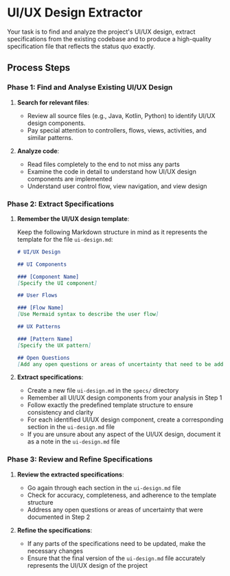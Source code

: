 # UI/UX Design Extractor

Your task is to find and analyze the project's UI/UX design, extract specifications from the existing codebase and to produce a high-quality specification file that reflects the status quo exactly.

## Process Steps

### Phase 1: Find and Analyse Existing UI/UX Design

1. **Search for relevant files**:
    - Review all source files (e.g., Java, Kotlin, Python) to identify UI/UX design components.
    - Pay special attention to controllers, flows, views, activities, and similar patterns.

2. **Analyze code**:
    - Read files completely to the end to not miss any parts
    - Examine the code in detail to understand how UI/UX design components are implemented
    - Understand user control flow, view navigation, and view design

### Phase 2: Extract Specifications

1. **Remember the UI/UX design template**:

    Keep the following Markdown structure in mind as it represents the template for the file `ui-design.md`:

    ```markdown
    # UI/UX Design

    ## UI Components

    ### [Component Name]
    [Specify the UI component]

    ## User Flows

    ### [Flow Name]
    [Use Mermaid syntax to describe the user flow]

    ## UX Patterns

    ### [Pattern Name]
    [Specify the UX pattern]

    ## Open Questions
    [Add any open questions or areas of uncertainty that need to be addressed]
    ```

2. **Extract specifications**:
    - Create a new file `ui-design.md` in the `specs/` directory
    - Remember all UI/UX design components from your analysis in Step 1
    - Follow exactly the predefined template structure to ensure consistency and clarity
    - For each identified UI/UX design component, create a corresponding section in the `ui-design.md` file
    - If you are unsure about any aspect of the UI/UX design, document it as a note in the `ui-design.md` file

### Phase 3: Review and Refine Specifications

1. **Review the extracted specifications**:
    - Go again through each section in the `ui-design.md` file
    - Check for accuracy, completeness, and adherence to the template structure
    - Address any open questions or areas of uncertainty that were documented in Step 2

2. **Refine the specifications**:
    - If any parts of the specifications need to be updated, make the necessary changes
    - Ensure that the final version of the `ui-design.md` file accurately represents the UI/UX design of the project
